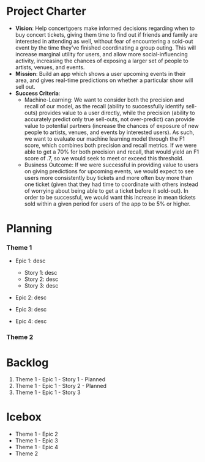 # Project Charter

* **Vision**: Help concertgoers make informed decisions regarding when to buy concert tickets, giving them time to find out if friends and family are interested in attending as well, without fear of encountering a sold-out event by the time they've finished coordinating a group outing. This will increase marginal utility for users, and allow more social-influencing activity, increasing the chances of exposing a larger set of people to artists, venues, and events.
* **Mission**: Build an app which shows a user upcoming events in their area, and gives real-time predictions on whether a particular show will sell out.
* **Success Criteria**: 
  * Machine-Learning: We want to consider both the precision and recall of our model, as the recall (ability to successfully identify sell-outs) provides value to a user directly, while the precision (ability to accurately predict only true sell-outs, not over-predict) can provide value to potential partners (increase the chances of exposure of new people to artists, venues, and events by interested users). As such, we want to evaluate our machine learning model through the F1 score, which combines both precision and recall metrics. If we were able to get a 70% for both precision and recall, that would yield an F1 score of .7, so we would seek to meet or exceed this threshold.
  * Business Outcome: If we were successful in providing value to users on giving predictions for upcoming events, we would expect to see users more consistently buy tickets and more often buy more than one ticket (given that they had time to coordinate with others instead of worrying about being able to get a ticket before it sold-out). In order to be successful, we would want this increase in mean tickets sold within a given period for users of the app to be 5% or higher.
  
# Planning

### Theme 1

* Epic 1: desc
  * Story 1: desc
  * Story 2: desc
  * Story 3: desc
  
 * Epic 2: desc
 
 * Epic 3: desc
 
 * Epic 4: desc
 
 ### Theme 2
 
 # Backlog
 
 1. Theme 1 - Epic 1 - Story 1 - Planned
 2. Theme 1 - Epic 1 - Story 2 - Planned
 3. Theme 1 - Epic 1 - Story 3
 
 # Icebox
 
 * Theme 1 - Epic 2
 * Theme 1 - Epic 3
 * Theme 1 - Epic 4
 * Theme 2
